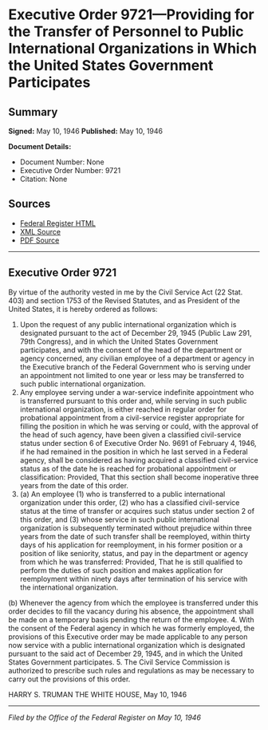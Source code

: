 # Executive Order 9721—Providing for the Transfer of Personnel to Public International Organizations in Which the United States Government Participates

## Summary

**Signed:** May 10, 1946
**Published:** May 10, 1946

**Document Details:**
- Document Number: None
- Executive Order Number: 9721
- Citation: None

## Sources
- [Federal Register HTML](https://www.presidency.ucsb.edu/documents/executive-order-9721-providing-for-the-transfer-personnel-public-international)
- [XML Source](None)
- [PDF Source](None)

---

## Executive Order 9721

By virtue of the authority vested in me by the Civil Service Act (22 Stat. 403) and section 1753 of the Revised Statutes, and as President of the United States, it is hereby ordered as follows:
1. Upon the request of any public international organization which is designated pursuant to the act of December 29, 1945 (Public Law 291, 79th Congress), and in which the United States Government participates, and with the consent of the head of the department or agency concerned, any civilian employee of a department or agency in the Executive branch of the Federal Government who is serving under an appointment not limited to one year or less may be transferred to such public international organization.
2. Any employee serving under a war-service indefinite appointment who is transferred pursuant to this order and, while serving in such public international organization, is either reached in regular order for probational appointment from a civil-service register appropriate for filling the position in which he was serving or could, with the approval of the head of such agency, have been given a classified civil-service status under section 6 of Executive Order No. 9691 of February 4, 1946, if he had remained in the position in which he last served in a Federal agency, shall be considered as having acquired a classified civil-service status as of the date he is reached for probational appointment or classification: Provided, That this section shall become inoperative three years from the date of this order.
3. (a) An employee (1) who is transferred to a public international organization under this order, (2) who has a classified civil-service status at the time of transfer or acquires such status under section 2 of this order, and (3) whose service in such public international organization is subsequently terminated without prejudice within three years from the date of such transfer shall be reemployed, within thirty days of his application for reemployment, in his former position or a position of like seniority, status, and pay in the department or agency from which he was transferred: Provided, That he is still qualified to perform the duties of such position and makes application for reemployment within ninety days after termination of his service with the international organization.

(b) Whenever the agency from which the employee is transferred under this order decides to fill the vacancy during his absence, the appointment shall be made on a temporary basis pending the return of the employee.
4. With the consent of the Federal agency in which he was formerly employed, the provisions of this Executive order may be made applicable to any person now service with a public international organization which is designated pursuant to the said act of December 29, 1945, and in which the United States Government participates.
5. The Civil Service Commission is authorized to prescribe such rules and regulations as may be necessary to carry out the provisions of this order.

HARRY S. TRUMAN
THE WHITE HOUSE,
May 10, 1946

---

*Filed by the Office of the Federal Register on May 10, 1946*
